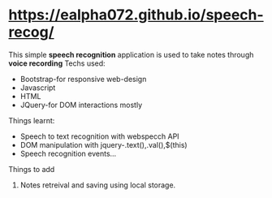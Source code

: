 # https://ealpha072.github.io/speech-recog/


This simple **speech recognition** application is used to take notes through **voice recording**
Techs used:
* Bootstrap-for responsive web-design
* Javascript
* HTML
* JQuery-for DOM interactions mostly

Things learnt:
* Speech to text recognition with webspecch API
* DOM manipulation with jquery-.text(),.val(),$(this)
* Speech recognition events...

Things to add
1. Notes retreival and saving using local storage. 

